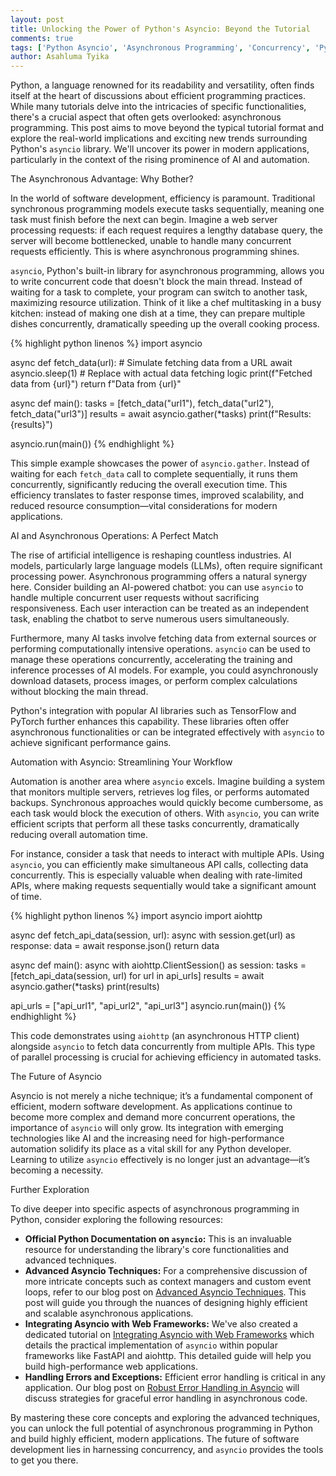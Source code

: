 ```yaml
---
layout: post
title: Unlocking the Power of Python's Asyncio: Beyond the Tutorial
comments: true
tags: ['Python Asyncio', 'Asynchronous Programming', 'Concurrency', 'Python Performance']
author: Asahluma Tyika
---
```


Python, a language renowned for its readability and versatility, often finds itself at the heart of discussions about efficient programming practices.  While many tutorials delve into the intricacies of specific functionalities, there's a crucial aspect that often gets overlooked: asynchronous programming.  This post aims to move beyond the typical tutorial format and explore the real-world implications and exciting new trends surrounding Python's `asyncio` library. We'll uncover its power in modern applications, particularly in the context of the rising prominence of AI and automation.


The Asynchronous Advantage: Why Bother?

In the world of software development, efficiency is paramount.  Traditional synchronous programming models execute tasks sequentially, meaning one task must finish before the next can begin.  Imagine a web server processing requests: if each request requires a lengthy database query, the server will become bottlenecked, unable to handle many concurrent requests efficiently.  This is where asynchronous programming shines.

`asyncio`, Python's built-in library for asynchronous programming, allows you to write concurrent code that doesn't block the main thread.  Instead of waiting for a task to complete, your program can switch to another task, maximizing resource utilization.  Think of it like a chef multitasking in a busy kitchen: instead of making one dish at a time, they can prepare multiple dishes concurrently, dramatically speeding up the overall cooking process.

{% highlight python linenos %}
import asyncio

async def fetch_data(url):
    # Simulate fetching data from a URL
    await asyncio.sleep(1)  # Replace with actual data fetching logic
    print(f"Fetched data from {url}")
    return f"Data from {url}"

async def main():
    tasks = [fetch_data("url1"), fetch_data("url2"), fetch_data("url3")]
    results = await asyncio.gather(*tasks)
    print(f"Results: {results}")

asyncio.run(main())
{% endhighlight %}

This simple example showcases the power of `asyncio.gather`. Instead of waiting for each `fetch_data` call to complete sequentially, it runs them concurrently, significantly reducing the overall execution time.  This efficiency translates to faster response times, improved scalability, and reduced resource consumption—vital considerations for modern applications.


AI and Asynchronous Operations: A Perfect Match

The rise of artificial intelligence is reshaping countless industries.  AI models, particularly large language models (LLMs), often require significant processing power.  Asynchronous programming offers a natural synergy here.  Consider building an AI-powered chatbot: you can use `asyncio` to handle multiple concurrent user requests without sacrificing responsiveness.  Each user interaction can be treated as an independent task, enabling the chatbot to serve numerous users simultaneously.

Furthermore, many AI tasks involve fetching data from external sources or performing computationally intensive operations. `asyncio` can be used to manage these operations concurrently, accelerating the training and inference processes of AI models.  For example, you could asynchronously download datasets, process images, or perform complex calculations without blocking the main thread.

Python's integration with popular AI libraries such as TensorFlow and PyTorch further enhances this capability.  These libraries often offer asynchronous functionalities or can be integrated effectively with `asyncio` to achieve significant performance gains.


Automation with Asyncio: Streamlining Your Workflow

Automation is another area where `asyncio` excels.  Imagine building a system that monitors multiple servers, retrieves log files, or performs automated backups.  Synchronous approaches would quickly become cumbersome, as each task would block the execution of others.  With `asyncio`, you can write efficient scripts that perform all these tasks concurrently, dramatically reducing overall automation time.

For instance, consider a task that needs to interact with multiple APIs.  Using `asyncio`, you can efficiently make simultaneous API calls, collecting data concurrently.  This is especially valuable when dealing with rate-limited APIs, where making requests sequentially would take a significant amount of time.

{% highlight python linenos %}
import asyncio
import aiohttp

async def fetch_api_data(session, url):
    async with session.get(url) as response:
        data = await response.json()
        return data

async def main():
    async with aiohttp.ClientSession() as session:
        tasks = [fetch_api_data(session, url) for url in api_urls]
        results = await asyncio.gather(*tasks)
        print(results)

api_urls = ["api_url1", "api_url2", "api_url3"]
asyncio.run(main())
{% endhighlight %}

This code demonstrates using `aiohttp` (an asynchronous HTTP client) alongside `asyncio` to fetch data concurrently from multiple APIs.  This type of parallel processing is crucial for achieving efficiency in automated tasks.

The Future of Asyncio

Asyncio is not merely a niche technique; it’s a fundamental component of efficient, modern software development.  As applications continue to become more complex and demand more concurrent operations, the importance of `asyncio` will only grow.  Its integration with emerging technologies like AI and the increasing need for high-performance automation solidify its place as a vital skill for any Python developer.  Learning to utilize `asyncio` effectively is no longer just an advantage—it’s becoming a necessity.

Further Exploration

To dive deeper into specific aspects of asynchronous programming in Python,  consider exploring the following resources:

* **Official Python Documentation on `asyncio`:** This is an invaluable resource for understanding the library's core functionalities and advanced techniques.
* **Advanced Asyncio Techniques:** For a comprehensive discussion of more intricate concepts such as context managers and custom event loops, refer to our blog post on [Advanced Asyncio Techniques](gtec0.github.io/advanced-asyncio).  This post will guide you through the nuances of designing highly efficient and scalable asynchronous applications.
* **Integrating Asyncio with Web Frameworks:**  We've also created a dedicated tutorial on [Integrating Asyncio with Web Frameworks](gtec0.github.io/asyncio-web-frameworks) which details the practical implementation of `asyncio` within popular frameworks like FastAPI and aiohttp. This detailed guide will help you build high-performance web applications.
* **Handling Errors and Exceptions:** Efficient error handling is critical in any application. Our blog post on [Robust Error Handling in Asyncio](gtec0.github.io/asyncio-error-handling) will discuss strategies for graceful error handling in asynchronous code.

By mastering these core concepts and exploring the advanced techniques, you can unlock the full potential of asynchronous programming in Python and build highly efficient, modern applications. The future of software development lies in harnessing concurrency, and `asyncio` provides the tools to get you there.

